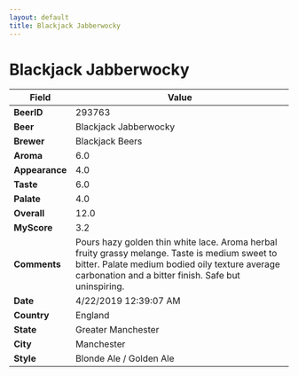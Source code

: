 ```yaml
---
layout: default
title: Blackjack Jabberwocky
---
```


# Blackjack Jabberwocky

| Field         | Value     |
|---------------|-----------|
| **BeerID** | 293763 |
| **Beer** | Blackjack Jabberwocky |
| **Brewer** | Blackjack Beers |
| **Aroma** | 6.0 |
| **Appearance** | 4.0 |
| **Taste** | 6.0 |
| **Palate** | 4.0 |
| **Overall** | 12.0 |
| **MyScore** | 3.2 |
| **Comments** | Pours hazy golden thin white lace.  Aroma herbal fruity  grassy melange.  Taste is medium sweet to bitter.  Palate medium bodied oily texture average carbonation and a bitter finish.  Safe but uninspiring.  |
| **Date** | 4/22/2019 12:39:07 AM |
| **Country** | England |
| **State** | Greater Manchester |
| **City** | Manchester |
| **Style** | Blonde Ale / Golden Ale |
